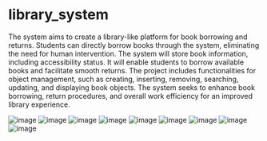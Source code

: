 # library_system
The system aims to create a library-like platform for book borrowing and returns. 
Students can directly borrow books through the system, eliminating the need for human intervention. 
The system will store book information, including accessibility status.
It will enable students to borrow available books and facilitate smooth returns.
The project includes functionalities for object management, such as creating, inserting, removing, searching, updating, and displaying book objects.
The system seeks to enhance book borrowing, return procedures, and overall work efficiency for an improved library experience.

![image](https://github.com/muaadh2097/library_system/assets/125466531/7aad981e-59f4-439e-b378-6534fc06805c)
![image](https://github.com/muaadh2097/library_system/assets/125466531/3bc6d6f9-718a-42a6-924f-16dcda73caae)
![image](https://github.com/muaadh2097/library_system/assets/125466531/1efffdea-bb4c-4201-a2b2-c2013243306c)
![image](https://github.com/muaadh2097/library_system/assets/125466531/368fb423-6b6b-453c-9ae1-a8b73a383cc7)
![image](https://github.com/muaadh2097/library_system/assets/125466531/df6e77d6-2035-4fe6-a03e-ce38623480a1)
![image](https://github.com/muaadh2097/library_system/assets/125466531/bdad3561-19a2-4a89-be22-56d0782f66d5)
![image](https://github.com/muaadh2097/library_system/assets/125466531/eea30d17-7109-4a27-a848-b2473f6f44cd)
![image](https://github.com/muaadh2097/library_system/assets/125466531/8ffde30b-244d-4dac-b971-92246b69126d)
![image](https://github.com/muaadh2097/library_system/assets/125466531/0c23070d-e723-4de4-85c9-3ed353cb448d)






